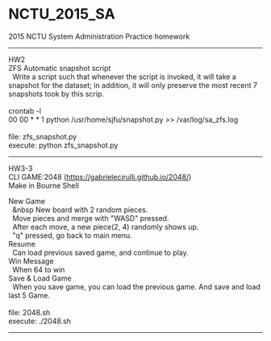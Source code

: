 # NCTU_2015_SA
2015 NCTU System Administration Practice homework

--------------------------------------------------------------
HW2<br>
ZFS Automatic snapshot script<br>
&nbsp;	Write a script such that whenever the script is invoked, it will take a snapshot for the dataset; in addition, it will only preserve the most recent 7 snapshots took by this scrip.<br>
<br>
crontab -l<br>
00 00 * * 1 python /usr/home/sjfu/snapshot.py >> /var/log/sa_zfs.log<br>
<br>
file: zfs_snapshot.py<br>
execute: python zfs_snapshot.py

--------------------------------------------------------------
HW3-3 <br>
CLI GAME:2048 (https://gabrielecirulli.github.io/2048/)<br>
Make in Bourne Shell<br>

New Game<br>
&nbsp;	&nbsp New board with 2 random pieces. <br>
&nbsp;	Move pieces and merge with "WASD" pressed.<br>
&nbsp;	After each move, a new piece(2, 4) randomly shows up.<br>
&nbsp;  "q" pressed, go back to main menu.<br>
Resume<br>
&nbsp;  Can load previous saved game, and continue to play.<br>
Win Message<br>
&nbsp;  When 64 to win<br>
Save & Load Game<br>
&nbsp;  When you save game, you can load the previous game. And save and load last 5 Game.<br>
<br>
file: 2048.sh<br>
execute: ./2048.sh

--------------------------------------------------------------
